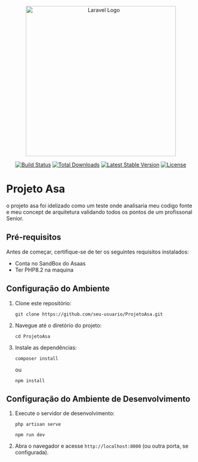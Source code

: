 <p align="center"><a href="https://laravel.com" target="_blank"><img src="https://raw.githubusercontent.com/laravel/art/master/logo-lockup/5%20SVG/2%20CMYK/1%20Full%20Color/laravel-logolockup-cmyk-red.svg" width="400" alt="Laravel Logo"></a></p>

<p align="center">
<a href="https://github.com/laravel/framework/actions"><img src="https://github.com/laravel/framework/workflows/tests/badge.svg" alt="Build Status"></a>
<a href="https://packagist.org/packages/laravel/framework"><img src="https://img.shields.io/packagist/dt/laravel/framework" alt="Total Downloads"></a>
<a href="https://packagist.org/packages/laravel/framework"><img src="https://img.shields.io/packagist/v/laravel/framework" alt="Latest Stable Version"></a>
<a href="https://packagist.org/packages/laravel/framework"><img src="https://img.shields.io/packagist/l/laravel/framework" alt="License"></a>
<h1>Projeto Asa</h1>
    o projeto asa foi idelizado como um teste onde analisaria meu codigo fonte e meu concept de arquitetura validando todos os pontos de um profissonal Senior.
    <h2>Pré-requisitos</h2>
    <p>
        Antes de começar, certifique-se de ter os seguintes requisitos instalados:
    </p>
    <ul>
        <li>Conta no SandBox do Asaas</li>
        <li>Ter PHP8.2 na maquina</li>
    </ul>
    <h2>Configuração do Ambiente</h2>
    <ol>
        <li>
            Clone este repositório:
            <pre><code>git clone https://github.com/seu-usuario/ProjetoAsa.git</code></pre>
        </li>
        <li>
            Navegue até o diretório do projeto:
            <pre><code>cd ProjetoAsa</code></pre>
        </li>
        <li>
            Instale as dependências:
            <pre><code>composer install</code></pre>
            ou
            <pre><code>npm install</code></pre>
        </li>
    </ol>
    <h2>Configuração do Ambiente de Desenvolvimento</h2>
    <ol>
        <li>
            Execute o servidor de desenvolvimento:
            <pre><code>php artisan serve</code></pre>
            <pre><code>npm run dev</code></pre>
        </li>
        <li>
            Abra o navegador e acesse <code>http://localhost:8000</code> (ou outra porta, se configurada).
        </li>
    </ol>    




